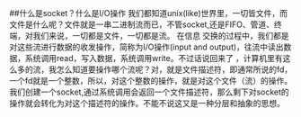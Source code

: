 ##什么是socket？什么是I/O操作
我们都知道unix(like)世界里，一切皆文件，而文件是什么呢？文件就是一串二进制流而已，不管socket,还是FIFO、管道、终端，对我们来说，一切都是文件，一切都是流。
在信息 交换的过程中，我们都是对这些流进行数据的收发操作，简称为I/O操作(input and output)，往流中读出数据，系统调用read，写入数据，系统调用write。不过话说回来了 ，计算机里有这么多的流，我怎么知道要操作哪个流呢？对，就是文件描述符，即通常所说的fd，一个fd就是一个整数，所以，对这个整数的操作，就是对这个文件（流）的操作。我们创建一个socket,通过系统调用会返回一个文件描述符，那么剩下对socket的操作就会转化为对这个描述符的操作。不能不说这又是一种分层和抽象的思想。